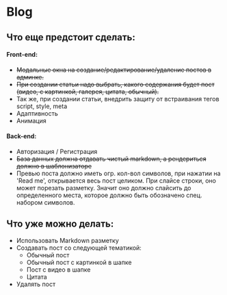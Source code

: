 # Blog
## Что еще предстоит сделать:

#### Front-end:
* ~~Модальные окна на создание/редактирование/удаление постов в админке.~~
* ~~При создании статьи надо выбрать, какого содержания будет пост (видео, с картинкой, галерея, цитата, обычный).~~
* Так же, при создании статьи, внедрить защиту от встраивания тегов script, style, meta
* Адаптивность
* Анимация


#### Back-end:
* Авторизация / Регистрация
* ~~База данных должна отдавать чистый markdown, а рендериться должно в шаблонизаторе~~
* Превью поста должно иметь огр. кол-вол символов, при нажатии на 'Read me', открывается весь пост целиком. При слайсе строки, оно может порезать разметку. Значит оно должно слайсить до определенного места, которое должно быть обозначено спец. набором символов.

## Что уже можно делать:
* Использовать Markdown разметку
* Создавать пост со следующей тематикой:
  * Обычный пост
  * Обычный пост с картинкой в шапке
  * Пост с видео в шапке
  * Цитата
* Удалять пост
